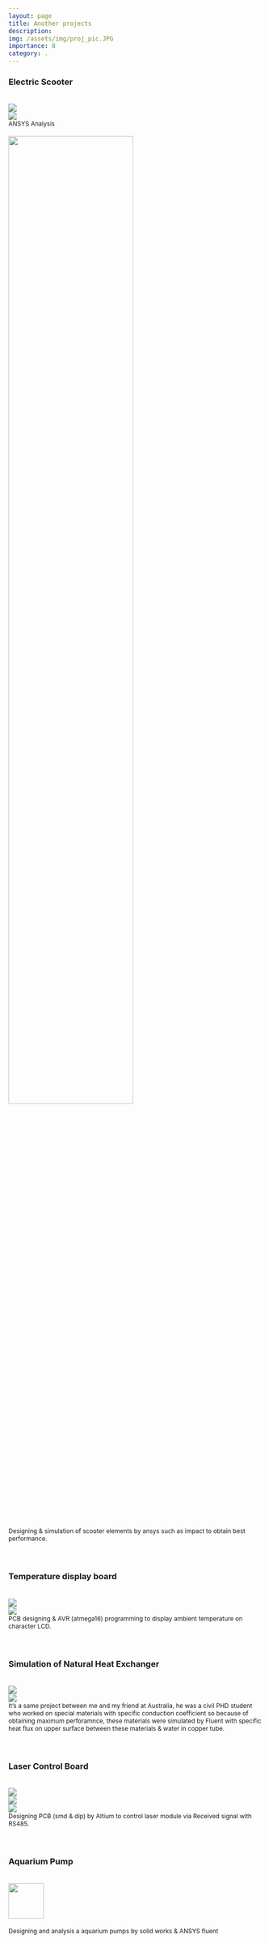 ```yaml
---
layout: page
title: Another projects
description: 
img: /assets/img/proj_pic.JPG
importance: 8
category: .
---
```

<h3>Electric Scooter</h3>
<br>
<div class="row">
    <div class="col-sm mt-3 mt-md-0">
        <img class="img-fluid rounded z-depth-1" src="{{ '/assets/img/scooter_2.JPG' | relative_url }}"/>
    </div>
    <div class="col-sm mt-3 mt-md-0">
        <img class="img-fluid rounded z-depth-1" src="{{ '/assets/img/scooter_3.JPG' | relative_url }}"/>
    </div>
</div>
<div class="caption" style="font-size:12px;">
ANSYS Analysis
</div>
<br>
<div class="row">
    <div class="col-sm mt-3 mt-md-0">
        <img class="img-fluid rounded z-depth-1" src="{{ '/assets/img/scooter_1.JPG' | relative_url }}" style="width:70%" />
    </div>
</div>
 <br>                                                                                                                 
 <figcaption style="font-size:12px;">Designing & simulation of scooter elements by ansys such as impact to
obtain best performance.</figcaption>
<br>
<br>
<h3>Temperature display board</h3>
<br>
<div class="row">
    <div class="col-sm mt-3 mt-md-0">
        <img class="img-fluid rounded z-depth-1" src="{{ '/assets/img/temp_1.JPG' | relative_url }}"/>
    </div>
     <div class="col-sm mt-3 mt-md-0">
        <img class="img-fluid rounded z-depth-1" src="{{ '/assets/img/temp_2.JPG' | relative_url }}"/>
    </div>
</div>
<div class="caption" style="font-size:12px;">
PCB designing & AVR (atmega16) programming to display ambient
temperature on character LCD.
</div>
<br>
<br>
<h3>Simulation of Natural Heat Exchanger</h3>
<br>
<div class="row">
    <div class="col-sm mt-3 mt-md-0">
        <img class="img-fluid rounded z-depth-1" src="{{ '/assets/img/nat_1.JPG' | relative_url }}"/>
    </div>
     <div class="col-sm mt-3 mt-md-0">
        <img class="img-fluid rounded z-depth-1" src="{{ '/assets/img/nat_2.JPG' | relative_url }}"/>
    </div>
</div>
<div class="caption" style="font-size:12px;">
It’s a same project between me and my friend at Australia, he was a civil PHD
student who worked on special materials with specific conduction coefficient
so because of obtaining maximum perforamnce, these materials were simulated
by Fluent with specific heat flux on upper surface between these materials &
water in copper tube.
</div>
<br>
<br>
<h3>Laser Control Board</h3>
<br>
<div class="row">
    <div class="col-sm mt-3 mt-md-0">
        <img class="img-fluid rounded z-depth-1" src="{{ '/assets/img/laser_1.jpeg' | relative_url }}"/>
    </div>
     <div class="col-sm mt-3 mt-md-0">
        <img class="img-fluid rounded z-depth-1" src="{{ '/assets/img/laser_2.JPG' | relative_url }}"/>
     </div>
     <div class="col-sm mt-3 mt-md-0">
        <img class="img-fluid rounded z-depth-1" src="{{ '/assets/img/laser_smd.JPG' | relative_url }}"/>
     </div>
</div>
<div class="caption" style="font-size:12px;">
Designing PCB (smd & dip) by Altium to control laser module via Received signal with
RS485.
</div>
<br>
<br>
<h3>Aquarium Pump</h3>
<br>
<div class="row">
    <div class="col-sm mt-3 mt-md-0">
        <img class="img-fluid rounded z-depth-1" src="{{ '/assets/img/pump.JPG' | relative_url }}" style="width:70" />
    </div>
</div>
 <br>                                                                                                                  
 <figcaption style="font-size:12px;">Designing and analysis a aquarium pumps by solid works & ANSYS fluent</figcaption>

<br>
<br>
